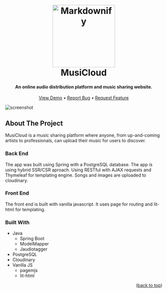 
<h1 align="center">
  <br>
  <a href="https://musicloud-softuni.herokuapp.com/"><img src="https://res.cloudinary.com/dtzjbyjzq/image/upload/v1657223443/images/2-logo-v2_bywto5.png" alt="Markdownify" width="200"></a>
  <br>
  MusiCloud
  <br>
</h1>

<h4 align="center">An online audio distribution platform and music sharing website.</h4>

<p align="center">
  <a href="https://musicloud-softuni.herokuapp.com/">View Demo</a> •
  <a href="https://github.com/stilian-iliev/music-cloud/issues">Report Bug</a> •
  <a href="https://github.com/stilian-iliev/music-cloud/issues">Request Feature</a>
</p>

![screenshot](https://imgur.com/noWvrQT.png)

<!-- ABOUT THE PROJECT -->
## About The Project

MusiCloud is a music sharing platform where anyone, from up-and-coming artists to professionals, can upload their music for users to discover.

### Back End

The app was built using Spring with a PostgreSQL database. The app is using hybrid SSR/CSR aproach. Using RESTful with AJAX requests and Thymeleaf for templating engine.
Songs and images are uploaded to cloudinary.
### Front End

The front end is built with vanilla javascript. It uses page for routing and lit-html for templating.

### Built With

* Java
  * Spring Boot
  * ModelMapper
  * Jaudiotagger
* PostgreSQL
* Cloudinary
* Vanilla JS
  * pagemjs
  * lit-html

<p align="right">(<a href="#readme-top">back to top</a>)</p>
